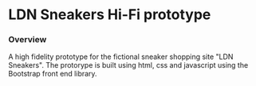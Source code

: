# LDN Sneakers Hi-Fi prototype
### Overview
A high fidelity prototype for the fictional sneaker shopping site "LDN Sneakers".
The protorype is built using html, css and javascript using the Bootstrap front end library.
